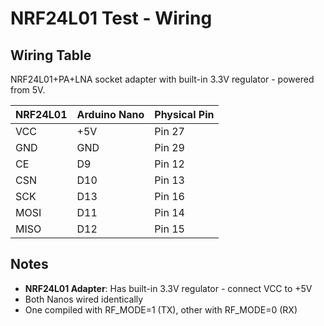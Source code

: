 # NRF24L01 Test - Wiring

## Wiring Table

NRF24L01+PA+LNA socket adapter with built-in 3.3V regulator - powered from 5V.

| NRF24L01 | Arduino Nano | Physical Pin |
|----------|--------------|--------------|
| VCC      | +5V          | Pin 27       |
| GND      | GND          | Pin 29       |
| CE       | D9           | Pin 12       |
| CSN      | D10          | Pin 13       |
| SCK      | D13          | Pin 16       |
| MOSI     | D11          | Pin 14       |
| MISO     | D12          | Pin 15       |

## Notes

- **NRF24L01 Adapter**: Has built-in 3.3V regulator - connect VCC to +5V
- Both Nanos wired identically
- One compiled with RF_MODE=1 (TX), other with RF_MODE=0 (RX)